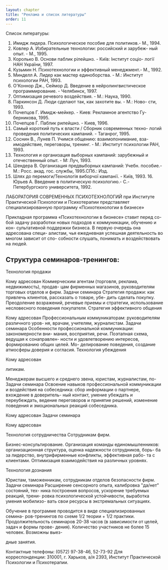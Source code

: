```yaml
---
layout: chapter
title: "Реклама и список литературы"
order: 11
---
```


Список литературы:

1. Имидж лидера. Психологическое пособие для политиков.- М., 1994.
2. Ковлер А. Избирательные технологии: российский и зарубеж- ный опыт. - М., 1995.
3. Королько В. Основи паблик рілейшнз. - Київ: Інститут соціо- логії НАН України, 1997.
4. Кузьмин Н. Психотехнологии и эффективный менеджмент.- M., 1992.
5. Минделл А. Лидер как мастер единоборства. - М.: Институт психологии РАН, 1993.
6. О'Коннор Дж., Сеймор Д. Введение в нейролингвистическое программирование. - Челябинск, 1997.
7. Оптимизация речевого воздействия. - М.: Наука, 1990.
8. Паркинсон Д. Люди сделают так, как захотите вы. - М.: Ново- сти, 1993.
9. Почепцов Г. Имидж-мейкер. - Киев: Рекламное агентство Гу- берникова, 1995.
10. Почепцов Г. Паблик рилейшнз. - Киев, 1996.
11. Самый короткий путь к власти / Сборник современных техно- логий проведения политических кампаний. - Таганрог, 1995.
12. Соснин В., Лунев П. Учимся общению: взаимопонимание, вза- имодействие, переговоры, тренинг. - М.: Институт психологии РАН, 1993.
13. Технология и организация выборных кампаний: зарубежный и отечественный опыт. - М: Луч, 1993.
14. Шендера B. Организация предвыборных кампаний: Учебн. пособие.- М.: Росс. акад. гос. службы, 1995.СПб.: Изд.
15. Шлях до перемоги/Технологія виборчої кампанії. - Київ, 1993. 16. Юрьев А. Введение в политическую психологию.- С.-Петербургского университета, 1992.

ЛАБОРАТОРИЯ СОВРЕМЕННЫХ ПСИХОТЕХНОЛОГИЙ при Институте Практической Психологии и Психотерапии представляет специализированную программу «Психотехнологии в бизнесе»

Прикладная программа «Психотехнологии в бизнесе» ставит перед со- бой задачу разработки новых подходов к коммуникации, обучению и кон- сультативной поддержки бизнеса. В первую очередь она адресована специ- алистам, чья ежедневная успешная деятельность во многом зависит от спо- собности слушать, понимать и воздействовать на людей.

## Структура семинаров-тренингов:

Технология продажи

Кому адресован Коммерческим агентам (торговля, реклама, недвижимость), продав- цам фирменных магазинов, руководителям торговых отделов и фирм. Задачи семинара Стратегия продажи: как привлечь клиентов, рассказать о товаре, убе- дить сделать покупку. Преодоление возражений, речевые приемы и стратегии, использование несловесного поведения покупателя. Стратегия эффективного общения

Кому адресован Профессиональным коммуникаторам: руководителям различного уров- ня, врачам, учителям, журналистам. Задачи семинара Особенности профессиональной коммуникации: закономерности вни- мания, восприятия, речи. Поэтапная схема, ведущая к сонаправлен- ности и удовлетворению интересов, формированию общих целей. Мо- делирование поведения, создание атмосферы доверия и согласия. Технология убеждения

Кому адресован

литикам.

Менеджерам высшего и среднего звена, юристам, журналистам, по- Задачи семинара Освоение навыков профессиональной коммуникации и воздействия на собеседника: сбор информации о партнере, вхождение в доверитель- ный контакт, умение убеждать и переубеждать, ведение переговоров и принятие решений, изменение поведения и эмоциональных реакций собеседника.

Кому адресован Задачи семинара

Кому адресован

Технология сотрудничества Сотрудникам фирм.

Бизнес-консультирование. Организация команды единомышленников: организационная структура, оценка надежности сотрудников, борь- ба за лидерство, внутрифирменные конфликты, эффективная рабо- та с клиентами. Оптимизация взаимодействия на различных уровнях.

Технология дознания

Юристам, таможенникам, сотрудникам отделов безопасности фирм. Задачи семинара Расширение сенсорного опыта, калибровка "да/нет" состояний, тех- ника построения вопросов, ускорение требуемых реакций, трени- ровка психологической устойчивости, выработка умения мобилизо- вать свои ресурсы в экстремальных ситуациях.

Обучение в программе проводится в виде специализированных семина- ров-тренингов по схеме 1/2 теории + 1/2 практики. Продолжительность семинаров 20-38 часов (в зависимости от целей, задач и формы прове- дения). Количество участников не более 15 человек. Возможны выез-

дные занятия.

Контактные телефоны: (0572) 97-38-46, 52-73-92 Для корреспонденции: 310001, г. Харьков, а/я 2393, Институт Практической Психологии и Психотерапии.